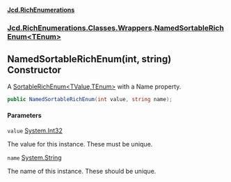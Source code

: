 #### [Jcd.RichEnumerations](index.md 'index')
### [Jcd.RichEnumerations.Classes.Wrappers](Jcd.RichEnumerations.Classes.Wrappers.md 'Jcd.RichEnumerations.Classes.Wrappers').[NamedSortableRichEnum&lt;TEnum&gt;](Jcd.RichEnumerations.Classes.Wrappers.NamedSortableRichEnum_TEnum_.md 'Jcd.RichEnumerations.Classes.Wrappers.NamedSortableRichEnum<TEnum>')

## NamedSortableRichEnum(int, string) Constructor

A [SortableRichEnum&lt;TValue,TEnum&gt;](Jcd.RichEnumerations.Classes.SortableRichEnum_TValue,TEnum_.md 'Jcd.RichEnumerations.Classes.SortableRichEnum<TValue,TEnum>') with a Name property.

```csharp
public NamedSortableRichEnum(int value, string name);
```
#### Parameters

<a name='Jcd.RichEnumerations.Classes.Wrappers.NamedSortableRichEnum_TEnum_.NamedSortableRichEnum(int,string).value'></a>

`value` [System.Int32](https://docs.microsoft.com/en-us/dotnet/api/System.Int32 'System.Int32')

The value for this instance. These must be unique.

<a name='Jcd.RichEnumerations.Classes.Wrappers.NamedSortableRichEnum_TEnum_.NamedSortableRichEnum(int,string).name'></a>

`name` [System.String](https://docs.microsoft.com/en-us/dotnet/api/System.String 'System.String')

The name of this instance. These should be unique.